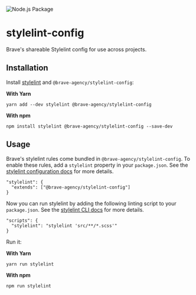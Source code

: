 ![Node.js Package](https://github.com/brave-agency/stylelint-config/workflows/Node.js%20Package/badge.svg)
# stylelint-config

Brave's shareable Stylelint config for use across projects.

## Installation 

Install [stylelint](https://stylelint.io/) and `@brave-agency/stylelint-config`:

**With Yarn**
```
yarn add --dev stylelint @brave-agency/stylelint-config
```

**With npm**
```
npm install stylelint @brave-agency/stylelint-config --save-dev
```


## Usage
Brave's stylelint rules come bundled in `@brave-agency/stylelint-config`. To enable these rules, add a `stylelint` property in your `package.json`. See the [stylelint configuration docs](https://stylelint.io/user-guide/configuration/) for more details.
```
"stylelint": {
  "extends": ["@brave-agency/stylelint-config"]
}
```

Now you can run stylelint by adding the following linting script to your `package.json`. See the [stylelint CLI docs](https://stylelint.io/user-guide/cli/) for more details.
```
"scripts": {
  "stylelint": "stylelint 'src/**/*.scss'"
}
```
Run it:

**With Yarn**
```
yarn run stylelint
```

**With npm**
```
npm run stylelint
```

